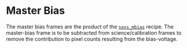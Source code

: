 # Master Bias

The master bias frames are the product of the [`soxs_mbias`](#soxspipe.recipes.soxs_mbias) recipe. The master-bias frame is to be subtracted from science/calibration frames to remove the contribution to pixel counts resulting from the bias-voltage.


